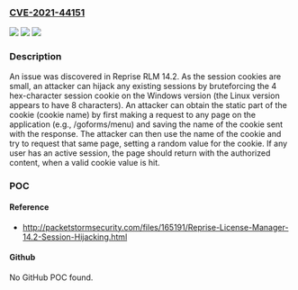 ### [CVE-2021-44151](https://cve.mitre.org/cgi-bin/cvename.cgi?name=CVE-2021-44151)
![](https://img.shields.io/static/v1?label=Product&message=n%2Fa&color=blue)
![](https://img.shields.io/static/v1?label=Version&message=n%2Fa&color=blue)
![](https://img.shields.io/static/v1?label=Vulnerability&message=n%2Fa&color=brighgreen)

### Description

An issue was discovered in Reprise RLM 14.2. As the session cookies are small, an attacker can hijack any existing sessions by bruteforcing the 4 hex-character session cookie on the Windows version (the Linux version appears to have 8 characters). An attacker can obtain the static part of the cookie (cookie name) by first making a request to any page on the application (e.g., /goforms/menu) and saving the name of the cookie sent with the response. The attacker can then use the name of the cookie and try to request that same page, setting a random value for the cookie. If any user has an active session, the page should return with the authorized content, when a valid cookie value is hit.

### POC

#### Reference
- http://packetstormsecurity.com/files/165191/Reprise-License-Manager-14.2-Session-Hijacking.html

#### Github
No GitHub POC found.

